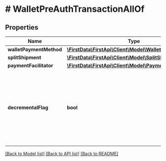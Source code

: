 # # WalletPreAuthTransactionAllOf

## Properties

Name | Type | Description | Notes
------------ | ------------- | ------------- | -------------
**walletPaymentMethod** | [**\FirstData\FirstApi\Client\Model\WalletPaymentMethod**](WalletPaymentMethod.md) |  | 
**splitShipment** | [**\FirstData\FirstApi\Client\Model\SplitShipment**](SplitShipment.md) |  | [optional] 
**paymentFacilitator** | [**\FirstData\FirstApi\Client\Model\PaymentFacilitator**](PaymentFacilitator.md) |  | [optional] 
**decrementalFlag** | **bool** | This flag can only be used in a preAuth transaction that updates the amount of a previous preAuth transaction to either increase the preAuth amount (DecrementalPreAuthFlag &#x3D; false) or decrease the preAuth amount (DecrementalPreAuthFlag &#x3D; true). | [optional] [default to false]

[[Back to Model list]](../../README.md#documentation-for-models) [[Back to API list]](../../README.md#documentation-for-api-endpoints) [[Back to README]](../../README.md)


